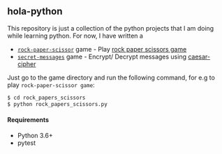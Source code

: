 ## hola-python

This repository is just a collection of the python projects that I am doing while learning python. For now, I have written a

* [`rock-paper-scissor`](https://github.com/shreyaganguly/hola-python/blob/master/rock_papers_scissor) game - Play [rock paper scissors game](https://en.wikipedia.org/wiki/Rock%E2%80%93paper%E2%80%93scissors)
* [`secret-messages`](https://github.com/shreyaganguly/hola-python/blob/master/secret_messages) game - Encrypt/ Decrypt messages using [caesar-cipher](http://practicalcryptography.com/ciphers/caesar-cipher/)

Just go to the game directory and run the following command, for e.g to play `rock-paper-scissor game`:

```bash
$ cd rock_papers_scissors
$ python rock_papers_scissors.py
```

#### Requirements

* Python 3.6+
* pytest
